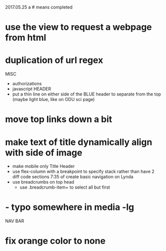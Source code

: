 2017.05.25 
a # means completed 
# use the view to request a webpage from html
# duplication of url regex
MISC
- authorizations
- javascript
HEADER
- put a thin line on either side of the BLUE header to separate from the top (maybe light blue, like on ODU sci page)
# move top links down a bit
# make text of title dynamically align with side of image
- make mobile only Title Header
- use flex-column with a breakpoint to specify stack rather than have 2 diff code sections 7:35 of create basic navigation on Lynda
- use breadcrumbs on top head
	- use .breadcrumb-item+ to select all but first
# - typo somewhere in media -lg
NAV BAR
# fix orange color to none
